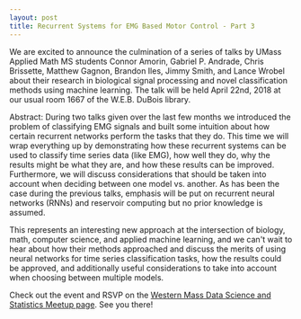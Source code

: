 ```yaml
---
layout: post 
title: Recurrent Systems for EMG Based Motor Control - Part 3
---
```


We are excited to announce the culmination of a series of talks by UMass Applied Math MS students Connor Amorin, Gabriel P. Andrade, Chris Brissette, Matthew Gagnon, Brandon Iles, Jimmy Smith, and Lance Wrobel about their research in biological signal processing and novel classification methods using machine learning. The talk will be held April 22nd, 2018 at our usual room 1667 of the W.E.B. DuBois library.

Abstract: During two talks given over the last few months we introduced the problem of classifying EMG signals and built some intuition about how certain recurrent networks perform the tasks that they do. This time we will wrap everything up by demonstrating how these recurrent systems can be used to classify time series data (like EMG), how well they do, why the results might be what they are, and how these results can be improved. Furthermore, we will discuss considerations that should be taken into account when deciding between one model vs. another. As has been the case during the previous talks, emphasis will be put on recurrent neural networks (RNNs) and reservoir computing but no prior knowledge is assumed.

This represents an interesting new approach at the intersection of biology, math, computer science, and applied machine learning, and we can't wait to hear about how their methods approached and discuss the merits of using neural networks for time series classification tasks, how the results could be approved, and additionally useful considerations to take into account when choosing between multiple models.

Check out the event and RSVP on the [Western Mass Data Science and Statistics Meetup page](https://www.meetup.com/Pioneer-Valley-and-Five-College-R-Statistical-Meetup/events/249909957/). See you there!
